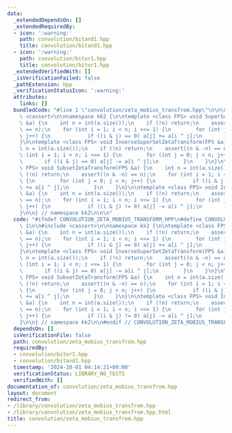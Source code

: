 ```yaml
---
data:
  _extendedDependsOn: []
  _extendedRequiredBy:
  - icon: ':warning:'
    path: convolution/bitand1.hpp
    title: convolution/bitand1.hpp
  - icon: ':warning:'
    path: convolution/bitor1.hpp
    title: convolution/bitor1.hpp
  _extendedVerifiedWith: []
  _isVerificationFailed: false
  _pathExtension: hpp
  _verificationStatusIcon: ':warning:'
  attributes:
    links: []
  bundledCode: "#line 1 \"convolution/zeta_mobius_transfrom.hpp\"\n\n\n\n#include\
    \ <cassert>\n\nnamespace kk2 {\n\ntemplate <class FPS> void SuperSetZetaTransform(FPS\
    \ &a) {\n    int n = int(a.size());\n    if (!n) return;\n    assert((n & -n)\
    \ == n);\n    for (int i = 1; i < n; i <<= 1) {\n        for (int j = 0; j < n;\
    \ j++) {\n            if ((i & j) == 0) a[j] += a[i ^ j];\n        }\n    }\n\
    }\n\ntemplate <class FPS> void InverseSuperSetZetaTransform(FPS &a) {\n    int\
    \ n = int(a.size());\n    if (!n) return;\n    assert((n & -n) == n);\n    for\
    \ (int i = 1; i < n; i <<= 1) {\n        for (int j = 0; j < n; j++) {\n     \
    \       if ((i & j) == 0) a[j] -= a[i ^ j];\n        }\n    }\n}\n\ntemplate <class\
    \ FPS> void SubsetZetaTransform(FPS &a) {\n    int n = int(a.size());\n    if\
    \ (!n) return;\n    assert((n & -n) == n);\n    for (int i = 1; i < n; i <<= 1)\
    \ {\n        for (int j = 0; j < n; j++) {\n            if ((i & j) != 0) a[j]\
    \ += a[i ^ j];\n        }\n    }\n}\n\ntemplate <class FPS> void InverseSubsetZetaTransform(FPS\
    \ &a) {\n    int n = int(a.size());\n    if (!n) return;\n    assert((n & -n)\
    \ == n);\n    for (int i = 1; i < n; i <<= 1) {\n        for (int j = 0; j < n;\
    \ j++) {\n            if ((i & j) != 0) a[j] -= a[i ^ j];\n        }\n    }\n\
    }\n\n} // namespace kk2\n\n\n"
  code: "#ifndef CONVOLUTION_ZETA_MOBIUS_TRANSFORM_HPP\n#define CONVOLUTION_ZETA_MOBIUS_TRANSFORM_HPP\
    \ 1\n\n#include <cassert>\n\nnamespace kk2 {\n\ntemplate <class FPS> void SuperSetZetaTransform(FPS\
    \ &a) {\n    int n = int(a.size());\n    if (!n) return;\n    assert((n & -n)\
    \ == n);\n    for (int i = 1; i < n; i <<= 1) {\n        for (int j = 0; j < n;\
    \ j++) {\n            if ((i & j) == 0) a[j] += a[i ^ j];\n        }\n    }\n\
    }\n\ntemplate <class FPS> void InverseSuperSetZetaTransform(FPS &a) {\n    int\
    \ n = int(a.size());\n    if (!n) return;\n    assert((n & -n) == n);\n    for\
    \ (int i = 1; i < n; i <<= 1) {\n        for (int j = 0; j < n; j++) {\n     \
    \       if ((i & j) == 0) a[j] -= a[i ^ j];\n        }\n    }\n}\n\ntemplate <class\
    \ FPS> void SubsetZetaTransform(FPS &a) {\n    int n = int(a.size());\n    if\
    \ (!n) return;\n    assert((n & -n) == n);\n    for (int i = 1; i < n; i <<= 1)\
    \ {\n        for (int j = 0; j < n; j++) {\n            if ((i & j) != 0) a[j]\
    \ += a[i ^ j];\n        }\n    }\n}\n\ntemplate <class FPS> void InverseSubsetZetaTransform(FPS\
    \ &a) {\n    int n = int(a.size());\n    if (!n) return;\n    assert((n & -n)\
    \ == n);\n    for (int i = 1; i < n; i <<= 1) {\n        for (int j = 0; j < n;\
    \ j++) {\n            if ((i & j) != 0) a[j] -= a[i ^ j];\n        }\n    }\n\
    }\n\n} // namespace kk2\n\n#endif // CONVOLUTION_ZETA_MOBIUS_TRANSFORM_HPP\n"
  dependsOn: []
  isVerificationFile: false
  path: convolution/zeta_mobius_transfrom.hpp
  requiredBy:
  - convolution/bitor1.hpp
  - convolution/bitand1.hpp
  timestamp: '2024-10-01 04:14:21+09:00'
  verificationStatus: LIBRARY_NO_TESTS
  verifiedWith: []
documentation_of: convolution/zeta_mobius_transfrom.hpp
layout: document
redirect_from:
- /library/convolution/zeta_mobius_transfrom.hpp
- /library/convolution/zeta_mobius_transfrom.hpp.html
title: convolution/zeta_mobius_transfrom.hpp
---
```

